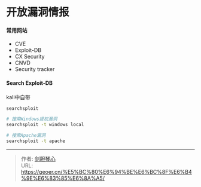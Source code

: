 # 开放漏洞情报




#### 常用网站

- CVE
- Exploit-DB
- CX Security
- CNVD
- Security tracker





#### Search Exploit-DB

kali中自带

```bash
searchsploit

# 搜索Windows提权漏洞
searchsploit -t windows local

# 搜索Apache漏洞
searchsploit -t apache

```







---

> 作者: [剑胆琴心](http://geoer.cn)  
> URL: https://geoer.cn/%E5%BC%80%E6%94%BE%E6%BC%8F%E6%B4%9E%E6%83%85%E6%8A%A5/  

